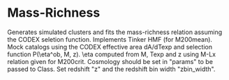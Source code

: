 # Mass-Richness

Generates simulated clusters and fits the mass-richness relation assuming the CODEX seletion function.
Implements Tinker HMF (for M200mean).
Mock catalogs using the CODEX effective area dA/dTexp and selection function P(\eta^ob, M, z).
\eta computed from M, Texp and z using M-Lx relation given for M200crit. 
Cosmology should be set in "params" to be passed to Class.
Set redshift "z" and the redshift bin width "zbin_width".
